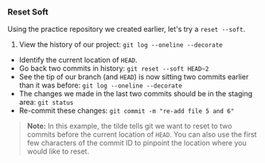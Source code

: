### Reset Soft

Using the practice repository we created earlier, let's try a `reset --soft`.

1. View the history of our project: `git log --oneline --decorate`
- Identify the current location of `HEAD`.
- Go back two commits in history: `git reset --soft HEAD~2`
- See the tip of our branch (and `HEAD`) is now sitting two commits earlier than it was before: `git log --oneline --decorate`
- The changes we made in the last two commits should be in the staging area: `git status`
- Re-commit these changes: `git commit -m "re-add file 5 and 6"`

> **Note:** In this example, the tilde tells git we want to reset to two commits before the current location of `HEAD`. You can also use the first few characters of the commit ID to pinpoint the location where you would like to reset.
